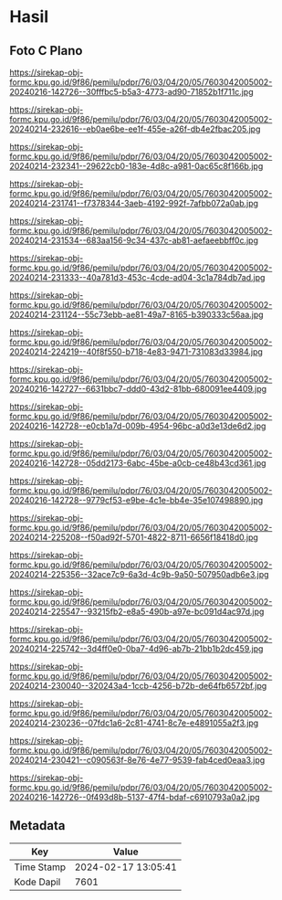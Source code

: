 # Hasil

## Foto C Plano

https://sirekap-obj-formc.kpu.go.id/9f86/pemilu/pdpr/76/03/04/20/05/7603042005002-20240216-142726--30fffbc5-b5a3-4773-ad90-71852b1f711c.jpg

https://sirekap-obj-formc.kpu.go.id/9f86/pemilu/pdpr/76/03/04/20/05/7603042005002-20240214-232616--eb0ae6be-ee1f-455e-a26f-db4e2fbac205.jpg

https://sirekap-obj-formc.kpu.go.id/9f86/pemilu/pdpr/76/03/04/20/05/7603042005002-20240214-232341--29622cb0-183e-4d8c-a981-0ac65c8f166b.jpg

https://sirekap-obj-formc.kpu.go.id/9f86/pemilu/pdpr/76/03/04/20/05/7603042005002-20240214-231741--f7378344-3aeb-4192-992f-7afbb072a0ab.jpg

https://sirekap-obj-formc.kpu.go.id/9f86/pemilu/pdpr/76/03/04/20/05/7603042005002-20240214-231534--683aa156-9c34-437c-ab81-aefaeebbff0c.jpg

https://sirekap-obj-formc.kpu.go.id/9f86/pemilu/pdpr/76/03/04/20/05/7603042005002-20240214-231333--40a781d3-453c-4cde-ad04-3c1a784db7ad.jpg

https://sirekap-obj-formc.kpu.go.id/9f86/pemilu/pdpr/76/03/04/20/05/7603042005002-20240214-231124--55c73ebb-ae81-49a7-8165-b390333c56aa.jpg

https://sirekap-obj-formc.kpu.go.id/9f86/pemilu/pdpr/76/03/04/20/05/7603042005002-20240214-224219--40f8f550-b718-4e83-9471-731083d33984.jpg

https://sirekap-obj-formc.kpu.go.id/9f86/pemilu/pdpr/76/03/04/20/05/7603042005002-20240216-142727--6631bbc7-ddd0-43d2-81bb-680091ee4409.jpg

https://sirekap-obj-formc.kpu.go.id/9f86/pemilu/pdpr/76/03/04/20/05/7603042005002-20240216-142728--e0cb1a7d-009b-4954-96bc-a0d3e13de6d2.jpg

https://sirekap-obj-formc.kpu.go.id/9f86/pemilu/pdpr/76/03/04/20/05/7603042005002-20240216-142728--05dd2173-6abc-45be-a0cb-ce48b43cd361.jpg

https://sirekap-obj-formc.kpu.go.id/9f86/pemilu/pdpr/76/03/04/20/05/7603042005002-20240216-142728--9779cf53-e9be-4c1e-bb4e-35e107498890.jpg

https://sirekap-obj-formc.kpu.go.id/9f86/pemilu/pdpr/76/03/04/20/05/7603042005002-20240214-225208--f50ad92f-5701-4822-8711-6656f18418d0.jpg

https://sirekap-obj-formc.kpu.go.id/9f86/pemilu/pdpr/76/03/04/20/05/7603042005002-20240214-225356--32ace7c9-6a3d-4c9b-9a50-507950adb6e3.jpg

https://sirekap-obj-formc.kpu.go.id/9f86/pemilu/pdpr/76/03/04/20/05/7603042005002-20240214-225547--93215fb2-e8a5-490b-a97e-bc091d4ac97d.jpg

https://sirekap-obj-formc.kpu.go.id/9f86/pemilu/pdpr/76/03/04/20/05/7603042005002-20240214-225742--3d4ff0e0-0ba7-4d96-ab7b-21bb1b2dc459.jpg

https://sirekap-obj-formc.kpu.go.id/9f86/pemilu/pdpr/76/03/04/20/05/7603042005002-20240214-230040--320243a4-1ccb-4256-b72b-de64fb6572bf.jpg

https://sirekap-obj-formc.kpu.go.id/9f86/pemilu/pdpr/76/03/04/20/05/7603042005002-20240214-230236--07fdc1a6-2c81-4741-8c7e-e4891055a2f3.jpg

https://sirekap-obj-formc.kpu.go.id/9f86/pemilu/pdpr/76/03/04/20/05/7603042005002-20240214-230421--c090563f-8e76-4e77-9539-fab4ced0eaa3.jpg

https://sirekap-obj-formc.kpu.go.id/9f86/pemilu/pdpr/76/03/04/20/05/7603042005002-20240216-142726--0f493d8b-5137-47f4-bdaf-c6910793a0a2.jpg


## Metadata

| Key        | Value               |
| ---------- | ------------------- |
| Time Stamp | 2024-02-17 13:05:41 |
| Kode Dapil | 7601                |



